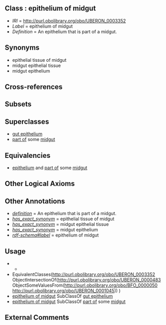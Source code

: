 
## Class : epithelium of midgut

 * *IRI* = http://purl.obolibrary.org/obo/UBERON_0003352
 * *Label* = epithelium of midgut
 * *Definition* = An epithelium that is part of a midgut.

## Synonyms

 * epithelial tissue of midgut
 * midgut epithelial tissue
 * midgut epithelium

## Cross-references


## Subsets


## Superclasses

 * [gut epithelium](../../UBERON/29/UBERON_0003929.md)
 * [part of](../../BFO/50/BFO_0000050.md) some [midgut](../../UBERON/45/UBERON_0001045.md)

## Equivalencies

 * [epithelium](../../UBERON/83/UBERON_0000483.md) and [part of](../../BFO/50/BFO_0000050.md) some [midgut](../../UBERON/45/UBERON_0001045.md)

## Other Logical Axioms


## Other Annotations

 * *[definition](../../IAO/15/IAO_0000115.md)* = An epithelium that is part of a midgut.
 * *[has_exact_synonym](../../ym/oboInOwl#hasExactSynonym.md)* = epithelial tissue of midgut
 * *[has_exact_synonym](../../ym/oboInOwl#hasExactSynonym.md)* = midgut epithelial tissue
 * *[has_exact_synonym](../../ym/oboInOwl#hasExactSynonym.md)* = midgut epithelium
 * *[rdf-schema#label](../../el/rdf-schema#label.md)* = epithelium of midgut

## Usage

 * -
 * EquivalentClasses(<http://purl.obolibrary.org/obo/UBERON_0003352> ObjectIntersectionOf(<http://purl.obolibrary.org/obo/UBERON_0000483> ObjectSomeValuesFrom(<http://purl.obolibrary.org/obo/BFO_0000050> <http://purl.obolibrary.org/obo/UBERON_0001045>)) )
 * [epithelium of midgut](../../UBERON/52/UBERON_0003352.md) SubClassOf [gut epithelium](../../UBERON/29/UBERON_0003929.md)
 * [epithelium of midgut](../../UBERON/52/UBERON_0003352.md) SubClassOf [part of](../../BFO/50/BFO_0000050.md) some [midgut](../../UBERON/45/UBERON_0001045.md)

## External Comments

